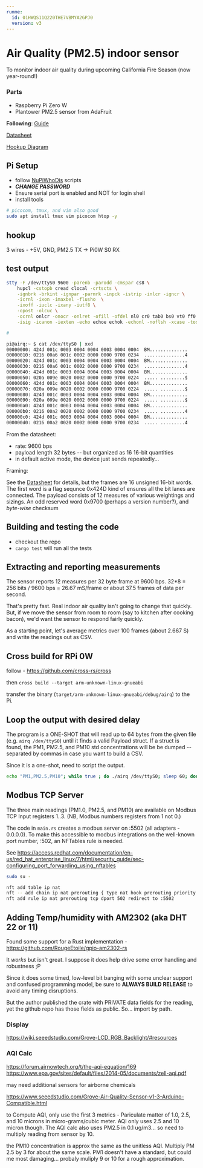 ```yaml
---
runme:
  id: 01HWQS11Q220THE7VBMYA2GPJ0
  version: v3
---
```


# Air Quality (PM2.5) indoor sensor

To monitor indoor air quality during upcoming California Fire Season (now year-round!)

### Parts

* Raspberry Pi Zero W
* Plantower PM2.5 sensor from AdaFruit

**Following**: [Guide](https://learn.adafruit.com/pm25-air-quality-sensor)

[Datasheet](https://cdn-shop.adafruit.com/product-files/3686/plantower-pms5003-manual_v2-3.pdf)

[Hookup Diagram](https://learn.adafruit.com/assets/83709)

## Pi Setup

* follow [NuPiWhoDis](https://github.com/scottrfrancis/nuPiWhoDis) scripts
* ___CHANGE PASSWORD___
* Ensure serial port is enabled and NOT for login shell
* install tools

```bash {"id":"01HWQS11Q220THE7VBMMJY5JFC"}
# picocom, tmux, and vim also good
sudo apt install tmux vim picocom htop -y
```

## hookup

3 wires - +5V, GND, PM2.5 TX -> Pi0W S0 RX

## test output

```bash {"id":"01HWQS11Q220THE7VBMRHACBJB"}
stty -F /dev/ttyS0 9600 -parenb -parodd -cmspar cs8 \
    hupcl -cstopb cread clocal -crtscts \
    -ignbrk -brkint -ignpar -parmrk -inpck -istrip -inlcr -igncr \
    -icrnl -ixon -imaxbel -flusho  \
    -ixoff -iuclc -ixany -iutf8 \
    -opost -olcuc \
    -ocrnl onlcr -onocr -onlret -ofill -ofdel nl0 cr0 tab0 bs0 vt0 ff0 \
    -isig -icanon -iexten -echo echoe echok -echonl -noflsh -xcase -tostop -echoprt echoctl echoke -extproc 

#  

pi@airq:~ $ cat /dev/ttyS0 | xxd
00000000: 424d 001c 0003 0004 0004 0003 0004 0004  BM..............
00000010: 0216 00a6 001c 0002 0000 0000 9700 0234  ...............4
00000020: 424d 001c 0003 0004 0004 0003 0004 0004  BM..............
00000030: 0216 00a6 001c 0002 0000 0000 9700 0234  ...............4
00000040: 424d 001c 0003 0004 0004 0003 0004 0004  BM..............
00000050: 020a 009e 0020 0002 0000 0000 9700 0224  ..... .........$
00000060: 424d 001c 0003 0004 0004 0003 0004 0004  BM..............
00000070: 020a 009e 0020 0002 0000 0000 9700 0224  ..... .........$
00000080: 424d 001c 0003 0004 0004 0003 0004 0004  BM..............
00000090: 020a 009e 0020 0002 0000 0000 9700 0224  ..... .........$
000000a0: 424d 001c 0003 0004 0004 0003 0004 0004  BM..............
000000b0: 0216 00a2 0020 0002 0000 0000 9700 0234  ..... .........4
000000c0: 424d 001c 0003 0004 0004 0003 0004 0004  BM..............
000000d0: 0216 00a2 0020 0002 0000 0000 9700 0234  ..... .........4
```

From the datasheet:

* rate: 9600 bps
* payload length 32 bytes -- but organized as 16 16-bit quantities
* in default active mode, the device just sends repeatedly...

Framing:

See the [Datasheet](https://cdn-shop.adafruit.com/product-files/3686/plantower-pms5003-manual_v2-3.pdf) for details, but the frames are 16 unsigned 16-bit words. The first word is a flag sequnce 0x424D kind of ensures all the bit lanes are connected. The payload consists of 12 measures of various weightings and sizings. An odd reserved word 0x9700 (perhaps a version number?), and _byte-wise_ checksum

## Building and testing the code

* checkout the repo
* `cargo test` will run all the tests

## Extracting and reporting measurements

The sensor reports 12 measures per 32 byte frame at 9600 bps.
32*8 = 256 bits / 9600 bps = 26.67 mS/frame or about 37.5 frames of data per second.

That's pretty fast. Real indoor air quality isn't going to change that quickly. But, if we move the sensor from room to room (say to kitchen after cooking bacon), we'd want the sensor to respond fairly quickly.

As a starting point, let's average metrics over 100 frames (about 2.667 S) and write the readings out as CSV.

## Cross build for RPi 0W

follow - https://github.com/cross-rs/cross

then `cross build --target arm-unknown-linux-gnueabi`

transfer the binary (`target/arm-unknown-linux-gnueabi/debug/airq`) to the Pi.

## Loop the output with desired delay

The program is a ONE-SHOT that will read up to 64 bytes from the given file (e.g. `airq /dev/ttyS0`) until it finds a valid Payload struct.  If a struct is found, the PM1, PM2.5, and PM10 std concentrations will be be dumped -- separated by commas in case you want to build a CSV.

Since it is a one-shot, need to script the output.

```bash {"id":"01HWQS11Q220THE7VBMVMSP0GR"}
echo "PM1,PM2.5,PM10"; while true ; do ./airq /dev/ttyS0; sleep 60; done
```

## Modbus TCP Server

The three main readings (PM1.0, PM2.5, and PM10) are available on Modbus TCP Input registers 1..3. (NB, Modbus numbers registers from 1 not 0.)

The code in `main.rs` creates a modbus server on :5502 (all adapters - 0.0.0.0). To make this accessible to modbus integrations on the well-known port number, :502, an NFTables rule is needed.

See https://access.redhat.com/documentation/en-us/red_hat_enterprise_linux/7/html/security_guide/sec-configuring_port_forwarding_using_nftables

```bash {"id":"01HWTADEYS6B5CNSSQ086VC1MV"}
sudo su -

nft add table ip nat
nft -- add chain ip nat prerouting { type nat hook prerouting priority -100 \; }
nft add rule ip nat prerouting tcp dport 502 redirect to :5502
```

## Adding Temp/humidity with AM2302 (aka DHT 22 or 11)

Found some support for a Rust implementation - https://github.com/RougeEtoile/gpio-am2302-rs

It _works_ but isn't great.  I suppose it does help drive some error handling and robustness ;P

Since it does some timed, low-level bit banging with some unclear support and confused programming model, be sure to **ALWAYS BUILD RELEASE** to avoid any timing disruptions.

But the author published the crate with PRIVATE data fields for the reading, yet the github repo has those fields as public.  So... import by path.

### Display

https://wiki.seeedstudio.com/Grove-LCD_RGB_Backlight/#resources

### AQI Calc

https://forum.airnowtech.org/t/the-aqi-equation/169
https://www.epa.gov/sites/default/files/2014-05/documents/zell-aqi.pdf

may need additional sensors for airborne chemicals

https://www.seeedstudio.com/Grove-Air-Quality-Sensor-v1-3-Arduino-Compatible.html

to Compute AQI, only use the first 3 metrics - Pariculate matter of 1.0, 2.5, and 10 microns in micro-grams/cubic meter.  AQI only uses 2.5 and 10 micron though.  The AQI calc also uses PM2.5 in 0.1 ug/m3... so need to multiply reading from sensor by 10.

the PM10 concentration is approx the same as the unitless AQI.  Multiply PM 2.5 by 3 for about the same scale.  PM1 doesn't have a standard, but could me most damaging... probaly muliply 9 or 10 for a rough approximation.

